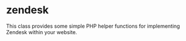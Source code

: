 # zendesk
This class provides some simple PHP helper functions for implementing Zendesk within your website.
